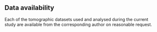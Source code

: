 ## Data availability

Each of the tomographic datasets used and analysed during the current study are available from the corresponding author on reasonable request.
